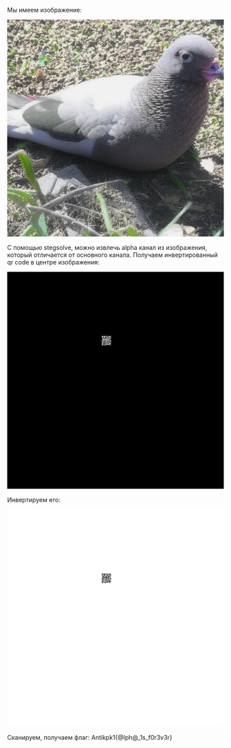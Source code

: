 Мы имеем изображение:


![](assets/1.png)

С помощью stegsolve, можно извлечь alpha канал из изображения, который отличается от основного канала. Получаем инвертированный qr code в центре изображения:

![](assets/2.png)

Инвертируем его: 

![](assets/3.png)

Сканируем, получаем флаг: Antikpk1{@lph@_1s_f0r3v3r}